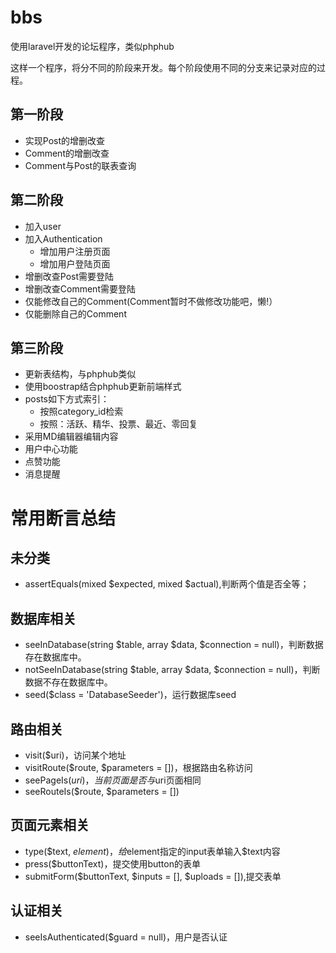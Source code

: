 # bbs
使用laravel开发的论坛程序，类似phphub

这样一个程序，将分不同的阶段来开发。每个阶段使用不同的分支来记录对应的过程。

## 第一阶段
* 实现Post的增删改查
* Comment的增删改查
* Comment与Post的联表查询

## 第二阶段

* 加入user
* 加入Authentication
    * 增加用户注册页面
    * 增加用户登陆页面
* 增删改查Post需要登陆
* 增删改查Comment需要登陆
* 仅能修改自己的Comment(Comment暂时不做修改功能吧，懒!）
* 仅能删除自己的Comment


## 第三阶段

* 更新表结构，与phphub类似
* 使用boostrap结合phphub更新前端样式
* posts如下方式索引：
    * 按照category_id检索
    * 按照：活跃、精华、投票、最近、零回复
* 采用MD编辑器编辑内容
* 用户中心功能
* 点赞功能
* 消息提醒


# 常用断言总结

## 未分类
* assertEquals(mixed $expected, mixed $actual),判断两个值是否全等；


## 数据库相关

* seeInDatabase(string $table, array $data, $connection = null)，判断数据存在数据库中。
* notSeeInDatabase(string $table, array $data, $connection = null)，判断数据不存在数据库中。
* seed($class = 'DatabaseSeeder')，运行数据库seed


## 路由相关

* visit($uri)，访问某个地址
* visitRoute($route, $parameters = [])，根据路由名称访问
* seePageIs($uri)，当前页面是否与$uri页面相同
* seeRouteIs($route, $parameters = [])

## 页面元素相关

* type($text, $element)，给$element指定的input表单输入$text内容
* press($buttonText)，提交使用button的表单
* submitForm($buttonText, $inputs = [], $uploads = []),提交表单

## 认证相关

* seeIsAuthenticated($guard = null)，用户是否认证
